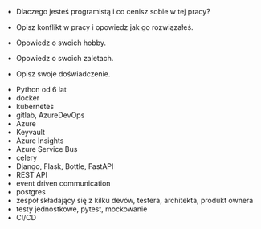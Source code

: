 * Dlaczego jesteś programistą i co cenisz sobie w tej pracy?
* Opisz konflikt w pracy i opowiedz jak go rozwiązałeś.
* Opowiedz o swoich hobby.
* Opowiedz o swoich zaletach.



* Opisz swoje doświadczenie.
- Python od 6 lat
- docker
- kubernetes
- gitlab, AzureDevOps
- Azure
- Keyvault
- Azure Insights
- Azure Service Bus
- celery
- Django, Flask, Bottle, FastAPI
- REST API
- event driven communication
- postgres
- zespół składający się z kilku devów, testera, architekta, produkt ownera
- testy jednostkowe, pytest, mockowanie
- CI/CD